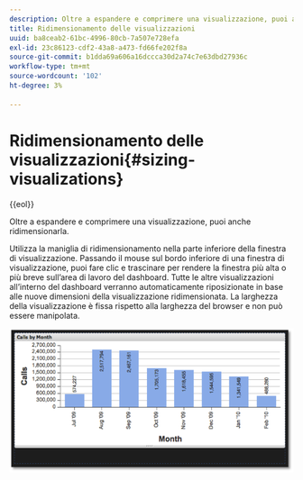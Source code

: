 ```yaml
---
description: Oltre a espandere e comprimere una visualizzazione, puoi anche ridimensionarla.
title: Ridimensionamento delle visualizzazioni
uuid: ba8ceab2-61bc-4996-80cb-7a507e728efa
exl-id: 23c86123-cdf2-43a8-a473-fd66fe202f8a
source-git-commit: b1dda69a606a16dccca30d2a74c7e63dbd27936c
workflow-type: tm+mt
source-wordcount: '102'
ht-degree: 3%

---
```


# Ridimensionamento delle visualizzazioni{#sizing-visualizations}

{{eol}}

Oltre a espandere e comprimere una visualizzazione, puoi anche ridimensionarla.

Utilizza la maniglia di ridimensionamento nella parte inferiore della finestra di visualizzazione. Passando il mouse sul bordo inferiore di una finestra di visualizzazione, puoi fare clic e trascinare per rendere la finestra più alta o più breve sull’area di lavoro del dashboard. Tutte le altre visualizzazioni all’interno del dashboard verranno automaticamente riposizionate in base alle nuove dimensioni della visualizzazione ridimensionata. La larghezza della visualizzazione è fissa rispetto alla larghezza del browser e non può essere manipolata.

![](assets/size_visual.png)

